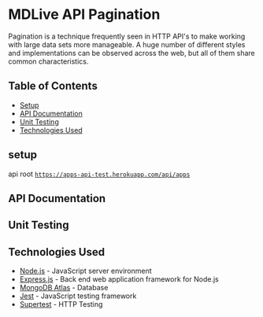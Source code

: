 # MDLive API Pagination

Pagination is a technique frequently seen in HTTP API's to make working with large data
sets more manageable. A huge number of different styles and implementations can be
observed across the web, but all of them share common characteristics.

## Table of Contents

- [Setup](#setup)
- [API Documentation](#api-documentation)
- [Unit Testing](#integrated-testing)
- [Technologies Used](#Technologies-Used)

## setup

api root
[`https://apps-api-test.herokuapp.com/api/apps`](https://apps-api-test.herokuapp.com/api/apps)

## API Documentation

## Unit Testing

## Technologies Used

- [Node.js](https://nodejs.org/) - JavaScript server environment
- [Express.js](https://expressjs.com/) - Back end web application framework for Node.js
- [MongoDB Atlas](https://www.mongodb.com/cloud/atlas/) - Database
- [Jest](https://jestjs.io/) - JavaScript testing framework
- [Supertest](https://www.npmjs.com/package/supertest) - HTTP Testing
